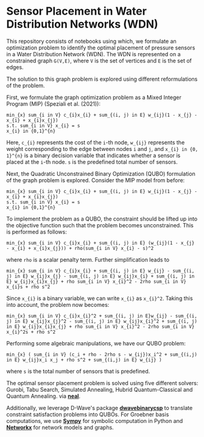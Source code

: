 # Sensor Placement in Water Distribution Networks (WDN)

This repository consists of notebooks using which, we formulate an optimization problem to identify the optimal placement of pressure sensors in a Water Distribution Network (WDN). The WDN is represented on a constrained graph `G(V,E)`, where `V` is the set of vertices and `E` is the set of edges.

The solution to this graph problem is explored using different reformulations of the problem.

First, we formulate the graph optimization problem as a Mixed Integer Program (MIP) (Speziali et al. (2021)):

```
min_{x} sum_{i in V} c_{i}x_{i} + sum_{(i, j) in E} w_{ij}(1 - x_{j} - x_{i} + x_{i}x_{j})
s.t. sum_{i in V} x_{i} = s
x_{i} in {0,1}^{n}
```

Here, `c_{i}` represents the cost of the `i`-th node, `w_{ij}` represents the weight corresponding to the edge between nodes `i` and `j`, and `x_{i} in {0, 1}^{n}` is a binary decision variable that indicates whether a sensor is placed at the `i`-th node. `s` is the predefined total number of sensors.

Next, the Quadratic Unconstrained Binary Optimization (QUBO) formulation of the graph problem is explored. Consider the MIP model from before:

```
min_{x} sum_{i in V} c_{i}x_{i} + sum_{(i, j) in E} w_{ij}(1 - x_{j} - x_{i} + x_{i}x_{j})
s.t. sum_{i in V} x_{i} = s
x_{i} in {0,1}^{n}
```

To implement the problem as a QUBO, the constraint should be lifted up into the objective function such that the problem becomes unconstrained. This is performed as follows:

```
min_{x} sum_{i in V} c_{i}x_{i} + sum_{(i, j) in E} (w_{ij}(1 - x_{j} - x_{i} + x_{i}x_{j})) + rho(sum_{i in V} x_{i} - s)^2
```

where `rho` is a scalar penalty term. Further simplification leads to

```
min_{x} sum_{i in V} c_{i}x_{i} + sum_{(i, j) in E} w_{ij} - sum_{(i, j) in E} w_{ij}x_{j} - sum_{(i, j) in E} w_{ij}x_{i} + sum_{(i, j) in E} w_{ij}x_{i}x_{j} + rho sum_{i in V} x_{i}^2 - 2rho sum_{i in V} x_{i}s + rho s^2
```

Since `x_{i}` is a binary variable, we can write `x_{i}` as `x_{i}^2`. Taking this into account, the problem now becomes:

```
min_{x} sum_{i in V} c_{i}x_{i}^2 + sum_{(i, j) in E}w_{ij} - sum_{(i, j) in E} w_{ij}x_{j}^2 - sum_{(i, j) in E} w_{ij}x_{i}^2 + sum_{(i, j) in E} w_{ij}x_{i}x_{j} + rho sum_{i in V} x_{i}^2 - 2rho sum_{i in V} x_{i}^2s + rho s^2
```

Performing some algebraic manipulations, we have our QUBO problem:

```
min_{x} ( sum_{i in V} (c_i + rho - 2rho s - w_{ij})x_i^2 + sum_{(i,j) in E} w_{ij}x_i x_j + rho s^2 + sum_{(i,j) in E} w_{ij} )
```

where `s` is the total number of sensors that is predefined.

The optimal sensor placement problem is solved using five different solvers: Gurobi, Tabu Search, Simulated Annealing, Hubrid Quantum-Classical and Quantum Annealing. via **[neal](https://github.com/dwavesystems/dwave-neal)**.

Additionally, we leverage D-Wave's package **[dwavebinarycsp](https://github.com/dwavesystems/dwavebinarycsp)** to translate constraint satisfaction problems into QUBOs. For Groebner basis computations, we use **[Sympy](https://www.sympy.org/)** for symbolic computation in Python and **[Networkx](https://networkx.github.io/)** for network models and graphs.
